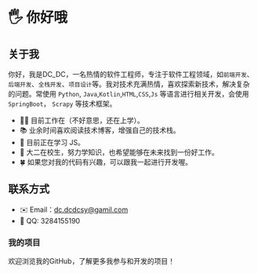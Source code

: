 # 🖐️ 你好哦


## 关于我

你好，我是DC_DC，一名热情的软件工程师，专注于软件工程领域，如`前端开发`、`后端开发`、`全栈开发`、`项目设计`等。我对技术充满热情，喜欢探索新技术，解决复杂的问题。常使用 `Python`, `Java`,`Kotlin`,`HTML`,`CSS`,`Js` 等语言进行相关开发，会使用 `SpringBoot`， `Scrapy` 等技术框架。

- 👨‍💻 目前工作在（不好意思，还在上学）。
- 📚 业余时间喜欢阅读技术博客，增强自己的技术栈。
- 🌱 目前正在学习 JS。
- 🏢 大二在校生，努力学知识，也希望能够在未来找到一份好工作。
- 🍀 如果您对我的代码有兴趣，可以跟我一起进行开发喔。

## 联系方式

- ✉️ Email：dc.dcdcsy@gamil.com
- 🐧 QQ: 3284155190

### 我的项目

欢迎浏览我的GitHub，了解更多我参与和开发的项目！
